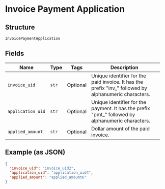 
# Invoice Payment Application

## Structure

`InvoicePaymentApplication`

## Fields

| Name | Type | Tags | Description |
|  --- | --- | --- | --- |
| `invoice_uid` | `str` | Optional | Unique identifier for the paid invoice. It has the prefix "inv_" followed by alphanumeric characters. |
| `application_uid` | `str` | Optional | Unique identifier for the payment. It has the prefix "pmt_" followed by alphanumeric characters. |
| `applied_amount` | `str` | Optional | Dollar amount of the paid invoice. |

## Example (as JSON)

```json
{
  "invoice_uid": "invoice_uid2",
  "application_uid": "application_uid4",
  "applied_amount": "applied_amount6"
}
```

